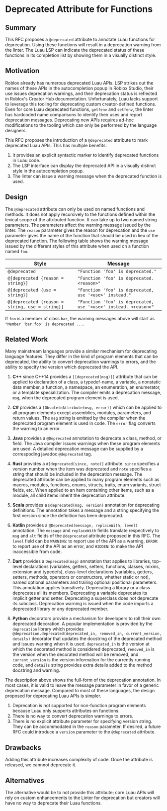 # Deprecated Attribute for Functions

## Summary

This RFC proposes a `@deprecated` attribute to annotate Luau functions for deprecation. Using these functions will result in a deprecation warning from the linter. The Luau LSP can indicate the deprecated status of these functions in its completion list by showing them in a visually distinct style.

## Motivation

Roblox already has numerous deprecated Luau APIs. LSP strikes out the names of these APIs in the autocompletion popup in Roblox Studio, their use issues deprecation warnings, and their deprecation status is reflected in Roblox's Creator Hub documentation. Unfortunately, Luau lacks support to leverage this tooling for deprecating custom creator-defined functions. Even for core Luau deprecated functions, `getfenv` and `setfenv`, the linter has hardcoded name comparisons to identify their uses and report deprecation messages. Deprecating new APIs requires ad-hoc modifications to the tooling which can only be performed by the language designers.

This RFC proposes the introduction of a `@deprecated` attribute to mark deprecated Luau APIs. This has multiple benefits:
1. It provides an explicit syntactic marker to identify deprecated functions in Luau code.
2. The LSP interface can display the deprecated API in a visually distinct style in the autocompletion popup.
3. The linter can issue a warning message when the deprecated function is used.

## Design

The `@deprecated` attribute can only be used on named functions and methods. It does not apply recursively to the functions defined within the lexical scope of the attributed function. It can take up to two named string parameters. The parameters affect the warning message issued by the linter. The `reason` parameter gives the reason for deprecation and the `use` parameter gives the name of the function that should be used in lieu of the deprecated function. The following table shows the warning message issued by the different styles of this attribute when used on a function named `foo`.

| Style                                           | Message                                                                |
| ----------------------------------------------- | -----------------------------------------------------------------------|
| `@deprecated`                                   | `"Function 'foo' is deprecated."`                                      |
| `@[deprecated {reason = string}]`               | `"Function 'foo' is deprecated. <reason>"`                             |
| `@[deprecated {use = string}]`                  | `"Function 'foo' is deprecated, use '<use>' instead."`                 |
| `@[deprecated {reason = string, use = string}]` | `"Function 'foo' is deprecated, use '<use>' instead. <reason>"`         |

If `foo` is a member of class `bar`, the warning messages above will start as `"Member 'bar.foo' is deprecated ...`.

## Related Work

Many mainstream languages provide a similar mechanism for deprecating language features. They differ in the kind of program elements that can be deprecated, the ability to convert deprecation warnings to errors, and the ability to specify the version which deprecated the API. 

1. **C++** since C++14 provides a `[[deprecated(msg)]]` attribute that can be applied to declaration of a class, a typedef-name, a variable, a nonstatic data member, a function, a namespace, an enumeration, an enumerator, or a template specialization. The compiler emits a deprecation message, `msg`, when the deprecated program element is used.

2. **C#** provides a `[ObsoleteAttribute(msg, error)]` which can be applied to all program elements except assemblies, modules, parameters, and return values. The `msg` string is emitted by the compiler when the deprecated program element is used in code. The `error` flag converts the warning to an error.

3. **Java** provides a `@Deprecated` annotation to deprecate a class, method, or field. The Java compiler issues warnings when these program elements are used. A detailed deprecation message can be supplied by a correspoding javadoc `@deprecated` tag.

4. **Rust** provides a `#[deprecated(since, note)]` attribute. `since` specifies a version number when the item was deprecated and `note` specifies a string that should be included in the deprecation message. The deprecated attribute can be applied to many program elements such as macros, modules, functions, enums, structs, traits, enum variants, struct fields, etc. When applied to an item containing other items, such as a module, all child items inherit the deprecation attribute.

5. **Scala** provides a `@deprecated(msg, version)` annotation for deprecating definitions. The annotation takes a message and a string specifying the first version since the definition has been deprecated.

6. **Kotlin** provides a `@Deprecated(message, replaceWith, level)` annotation. The `message` and `replaceWith` fields translate respectively to `msg` and `alt` fields of the `@deprecated` attribute proposed in this RFC. The `level` field can be `WARNING`: to report use of the API as a warning, `ERROR`: to report use of the API as an error, and `HIDDEN`: to make the API inaccessible from code.

7. **Dart** provides a `Deprecated(msg)` annotation that applies to libraries, top-level declarations (variables, getters, setters, functions, classes, mixins, extension and typedefs), class-level declarations (variables, getters, setters, methods, operators or constructors, whether static or not), named optional parameters and trailing optional positional parameters. This annotation applies transitively. Deprecating a library or a class deprecates all its members. Deprecating a variable deprecates its implicit getter and setter. Deprecating a superclass does not deprecate its subclass. Deprecation warning is issued when the code imports a deprecated library or any deprecated member.

8. **Python** decorators provide a mechanism for developers to roll their own deprecated decoration. A popular implementation is provided by the `deprecation` library which provides `@deprecation.deprecated(deprecated_in, removed_in, current_version, details)` decorator that updates the docstring of the deprecated method and issues warning when it is used. `deprecated_in` is the version at which the decorated method is considered deprecated, `removed_in` is the version when the decorated method will be removed, and `current_version` is the version information for the currently running code, and `details` string provides extra details added to the method docstring and warning.

The description above shows the full-form of the deprecation annotation. In most cases, it is valid to leave the message parameter in favor of a generic deprecation message. Compared to most of these languages, the design proposed for deprecating Luau APIs is simpler. 
1. Deprecation is not supported for non-function program elements because Luau only supports attributes on functions. 
2. There is no way to convert deprecation warnings to errors. 
3. There is no explicit attribute parameter for specifying version string. They can be accommodated in the `reason` parameter. If desired, a future RFC could introduce a `version` parameter to the `@deprecated` attribute.

## Drawbacks

Adding this attribute increases complexity of code. Once the attribute is released, we cannnot deprecate it.

## Alternatives

The alternative would be to not provide this attribute; core Luau APIs will rely on custom enhancements to the Linter for deprecation but creators will have no way to deprecate their Luau functions.